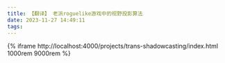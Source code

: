 ```yaml
---
title: 【翻译】 老派roguelike游戏中的视野投影算法
date: 2023-11-27 14:49:11
tags:
---
```


{% iframe http://localhost:4000/projects/trans-shadowcasting/index.html 1000rem 9000rem %}
